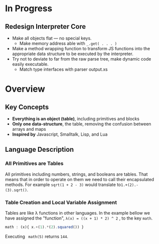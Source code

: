 # In Progress
## Redesign Interpreter Core

* Make all objects flat — no special keys.
  * Make memory address able with `_.get( . . . )` 
* Make a method wrapping function to transform JS functions into the appropriate data structure to be executed by the interpreter.
* Try not to deviate to far from the raw parse tree, make dynamic code easily executable.
  * Match type interfaces with parser output.xs

# Overview

## Key Concepts

* **Everything is an object (table)**, including primitives and blocks
* **Only one data-structure**, the table, removing the confusion between arrays and maps
* **Inspired by**  Javascript, Smalltalk, Lisp, and Lua

## Language Description
### All Primitives are Tables

All primitives including numbers, strings, and booleans are tables. That means that in order to operate on them we need to call their encapsulated methods. For example `sqrt(1 + 2 - 3)` would translate to`1.+(2).-(3).sqrt()`.


### Table Creation and Local Variable Assignment

Tables are like λ functions in other languages. In the example bellow we have assigned the "function", ``λ(x) = ((x + 1) * 2) ^ 2`` , to the key `math`. 

```typescript
math : (x){ x.+(1).*(2).squared()) }
```
Executing ` math(5)` returns `144`.